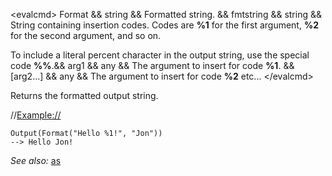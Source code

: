 \<evalcmd\> Format && string && Formatted string. && fmtstring && string && String containing insertion codes. Codes are **%1** for the first argument, **%2** for the second argument, and so on.

To include a literal percent character in the output string, use the special code **%%**.&& arg1 && any && The argument to insert for code **%1**. && \[arg2...\] && any && The argument to insert for code **%2** etc... \</evalcmd\>

Returns the formatted output string.

//<Example://>

    Output(Format("Hello %1!", "Jon"))
    --> Hello Jon!

*See also:* [as](as.md)
